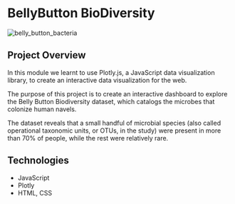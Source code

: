 # BellyButton BioDiversity 


![belly_button_bacteria](https://user-images.githubusercontent.com/85518330/146302120-e3e95384-9960-4653-a62a-51d3c7042b43.jpg)


## Project Overview

In this module we learnt to use  Plotly.js, a JavaScript data visualization library, to create an interactive data visualization for the web. 

The purpose of this project is to create an interactive dashboard to explore the Belly Button Biodiversity dataset, which catalogs the microbes that colonize human navels.

The dataset reveals that a small handful of microbial species (also called operational taxonomic units, or OTUs, in the study) were present in more than 70% of people, while the rest were relatively rare.


## Technologies

* JavaScript
* Plotly
* HTML, CSS





 
   
